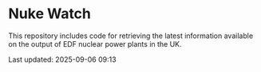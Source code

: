 # Nuke Watch

This repository includes code for retrieving the latest information available on the output of EDF nuclear power plants in the UK.

Last updated: 2025-09-06 09:13